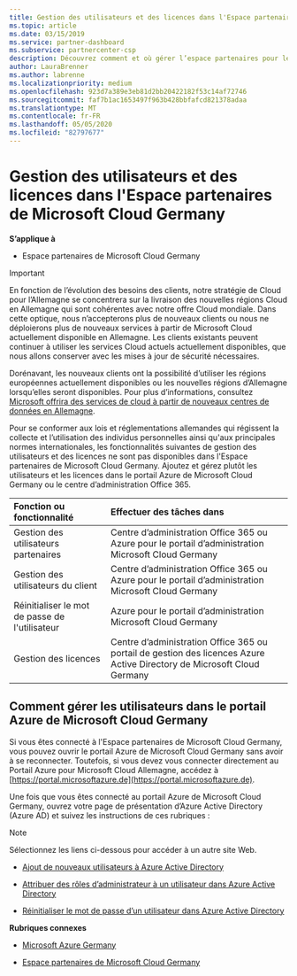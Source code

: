 ```yaml
---
title: Gestion des utilisateurs et des licences dans l'Espace partenaires de Microsoft Cloud Germany | Espace partenaires de Microsoft Cloud Germany
ms.topic: article
ms.date: 03/15/2019
ms.service: partner-dashboard
ms.subservice: partnercenter-csp
description: Découvrez comment et où gérer l’espace partenaires pour les partenaires, les clients et les licences de Microsoft Cloud Allemagne, ainsi que les réinitialisations de mot de passe.
author: LauraBrenner
ms.author: labrenne
ms.localizationpriority: medium
ms.openlocfilehash: 923d7a389e3eb81d2bb20422182f53c14af72746
ms.sourcegitcommit: faf7b1ac1653497f963b428bbfafcd821378adaa
ms.translationtype: MT
ms.contentlocale: fr-FR
ms.lasthandoff: 05/05/2020
ms.locfileid: "82797677"
---
```

# <a name="user-and-license-management-in-partner-center-for-microsoft-cloud-germany"></a>Gestion des utilisateurs et des licences dans l'Espace partenaires de Microsoft Cloud Germany

**S’applique à**

-  Espace partenaires de Microsoft Cloud Germany

> [!IMPORTANT]
> En fonction de l’évolution des besoins des clients, notre stratégie de Cloud pour l’Allemagne se concentrera sur la livraison des nouvelles régions Cloud en Allemagne qui sont cohérentes avec notre offre Cloud mondiale. Dans cette optique, nous n’accepterons plus de nouveaux clients ou nous ne déploierons plus de nouveaux services à partir de Microsoft Cloud actuellement disponible en Allemagne. Les clients existants peuvent continuer à utiliser les services Cloud actuels actuellement disponibles, que nous allons conserver avec les mises à jour de sécurité nécessaires.
>  
> Dorénavant, les nouveaux clients ont la possibilité d’utiliser les régions européennes actuellement disponibles ou les nouvelles régions d’Allemagne lorsqu’elles seront disponibles. Pour plus d’informations, consultez [Microsoft offrira des services de cloud à partir de nouveaux centres de données en Allemagne](https://news.microsoft.com/europe/2018/08/31/microsoft-to-deliver-cloud-services-from-new-datacentres-in-germany-in-2019-to-meet-evolving-customer-needs/).

Pour se conformer aux lois et réglementations allemandes qui régissent la collecte et l’utilisation des individus personnelles ainsi qu'aux principales normes internationales, les fonctionnalités suivantes de gestion des utilisateurs et des licences ne sont pas disponibles dans l'Espace partenaires de Microsoft Cloud Germany. Ajoutez et gérez plutôt les utilisateurs et les licences dans le portail Azure de Microsoft Cloud Germany ou le centre d’administration Office 365.

Fonction ou fonctionnalité | Effectuer des tâches dans
:--- | :---
Gestion des utilisateurs partenaires | Centre d’administration Office 365 ou Azure pour le portail d’administration Microsoft Cloud Germany
Gestion des utilisateurs du client | Centre d’administration Office 365 ou Azure pour le portail d’administration Microsoft Cloud Germany
Réinitialiser le mot de passe de l'utilisateur | Azure pour le portail d’administration Microsoft Cloud Germany
Gestion des licences | Centre d’administration Office 365 ou portail de gestion des licences Azure Active Directory de Microsoft Cloud Germany

## <a name="how-to-manage-users-in-the-azure-portal-for-microsoft-cloud-germany"></a>Comment gérer les utilisateurs dans le portail Azure de Microsoft Cloud Germany 

Si vous êtes connecté à l'Espace partenaires de Microsoft Cloud Germany, vous pouvez ouvrir le portail Azure de Microsoft Cloud Germany sans avoir à se reconnecter. Toutefois, si vous devez vous connecter directement au Portail Azure pour Microsoft Cloud Allemagne, accédez à [https://portal.microsoftazure.de](https://portal.microsoftazure.de). 

Une fois que vous êtes connecté au portail Azure de Microsoft Cloud Germany, ouvrez votre page de présentation d’Azure Active Directory (Azure AD) et suivez les instructions de ces rubriques :

> [!NOTE]  
> Sélectionnez les liens ci-dessous pour accéder à un autre site Web. 

-  [Ajout de nouveaux utilisateurs à Azure Active Directory](https://docs.microsoft.com/azure/active-directory/active-directory-users-create-azure-portal)

-  [Attribuer des rôles d’administrateur à un utilisateur dans Azure Active Directory](https://docs.microsoft.com/azure/active-directory/active-directory-users-assign-role-azure-portal)

-  [Réinitialiser le mot de passe d’un utilisateur dans Azure Active Directory](https://docs.microsoft.com/azure/active-directory/active-directory-users-reset-password-azure-portal)

**Rubriques connexes**

-  [Microsoft Azure Germany](https://azure.microsoft.com/global-infrastructure/germany/)

-  [Espace partenaires de Microsoft Cloud Germany](partner-center-for-microsoft-cloud-germany.md)


